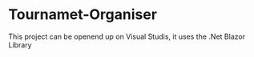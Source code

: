 # Tournamet-Organiser
This project can be openend up on Visual Studis, it uses the .Net Blazor Library
